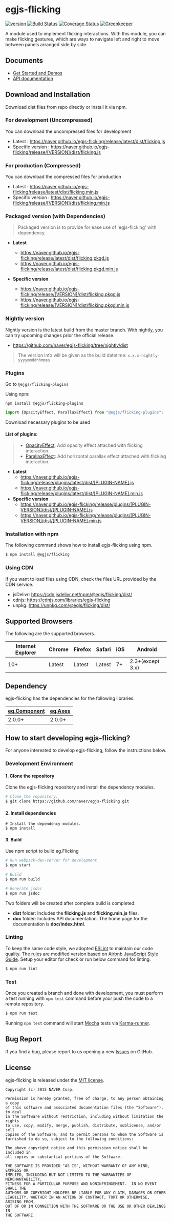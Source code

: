 # egjs-flicking

[![version][badge-version]][link-version] [![Build Status][badge-build-status]][link-build-status] [![Coverage Status][badge-coverage]][link-coverage] [![Greenkeeper][badge-gk]][link-gk] 

A module used to implement flicking interactions.
With this module, you can make flicking gestures, which are ways to navigate left and right to move between panels arranged side by side. 

## Documents
- [Get Started and Demos](https://naver.github.io/egjs-flicking/)
- [API documentation](https://naver.github.io/egjs-flicking/release/latest/doc/)

## Download and Installation

Download dist files from repo directly or install it via npm. 

### For development (Uncompressed)

You can download the uncompressed files for development

- Latest : https://naver.github.io/egjs-flicking/release/latest/dist/flicking.js
- Specific version : https://naver.github.io/egjs-flicking/release/[VERSION]/dist/flicking.js

### For production (Compressed)

You can download the compressed files for production

- Latest : https://naver.github.io/egjs-flicking/release/latest/dist/flicking.min.js
- Specific version : https://naver.github.io/egjs-flicking/release/[VERSION]/dist/flicking.min.js

### Packaged version (with Dependencies)
> Packaged version is to provide for ease use of 'egjs-flicking' with dependency.

 - **Latest**
    - https://naver.github.io/egjs-flicking/release/latest/dist/flicking.pkgd.js
    - https://naver.github.io/egjs-flicking/release/latest/dist/flicking.pkgd.min.js

 - **Specific version**
    - https://naver.github.io/egjs-flicking/release/[VERSION]/dist/flicking.pkgd.js
    - https://naver.github.io/egjs-flicking/release/[VERSION]/dist/flicking.pkgd.min.js

### Nightly version

Nightly version is the latest build from the master branch.
With nightly, you can try upcoming changes prior the official release.

- https://github.com/naver/egjs-flicking/tree/nightly/dist

> The version info will be given as the build datetime: `x.x.x-nightly-yyyymmddhhmmss`

### Plugins

Go to ```@ejgs/flicking-plugins```

Using npm:
```
npm install @egjs/flicking-plugins
```
```js
import {OpacityEffect, ParallaxEffect} from "@egjs/flicking-plugins";
```

Download necessary plugins to be used

#### List of plugins:
>  - [OpacityEffect](https://naver.github.io/egjs-flicking/release/latest/doc/eg.Flicking.plugin.OpacityEffect.html): Add opacity effect attached with flicking interaction.
>  - [ParallaxEffect](https://naver.github.io/egjs-flicking/release/latest/doc/eg.Flicking.plugin.ParallaxEffect.html): Add horizontal parallax effect attached with flicking interaction.

 - **Latest**
    - https://naver.github.io/egjs-flicking/release/plugins/latest/dist/[PLUGIN-NAME].js
    - https://naver.github.io/egjs-flicking/release/plugins/latest/dist/[PLUGIN-NAME].min.js
 - **Specific version**
    - https://naver.github.io/egjs-flicking/release/plugins/[PLUGIN-VERSION]/dist/[PLUGIN-NAME].js
    - https://naver.github.io/egjs-flicking/release/plugins/[PLUGIN-VERSION]/dist/[PLUGIN-NAME].min.js

### Installation with npm

The following command shows how to install egjs-flicking using npm.

```bash
$ npm install @egjs/flicking
```

### Using CDN

If you want to load files using CDN, check the files URL provided by the CDN service.

- jsDelivr: https://cdn.jsdelivr.net/npm/@egjs/flicking/dist/
- cdnjs: https://cdnjs.com/libraries/egjs-flicking
- unpkg: https://unpkg.com/@egjs/flicking/dist/

## Supported Browsers
The following are the supported browsers.

|Internet Explorer|Chrome|Firefox|Safari|iOS|Android|
|---|---|---|---|---|---|
|10+|Latest|Latest|Latest|7+|2.3+(except 3.x)|


## Dependency
egjs-flicking has the dependencies for the following libraries:

|[eg.Component](https://github.com/naver/egjs-component)|[eg.Axes](https://github.com/naver/egjs-axes)|
|----|----|
|2.0.0+|2.0.0+|


## How to start developing egjs-flicking?

For anyone interested to develop egjs-flicking, follow the instructions below.

### Development Environment

#### 1. Clone the repository

Clone the egjs-flicking repository and install the dependency modules.

```bash
# Clone the repository.
$ git clone https://github.com/naver/egjs-flicking.git
```

#### 2. Install dependencies

```
# Install the dependency modules.
$ npm install
```

#### 3. Build

Use npm script to build eg.Flicking

```bash
# Run webpack-dev-server for development
$ npm start

# Build
$ npm run build

# Generate jsdoc
$ npm run jsdoc
```

Two folders will be created after complete build is completed.

- **dist** folder: Includes the **flicking.js** and **flicking.min.js** files.
- **doc** folder: Includes API documentation. The home page for the documentation is **doc/index.html**.

### Linting

To keep the same code style, we adopted [ESLint](http://eslint.org/) to maintain our code quality. The [rules](https://github.com/naver/eslint-config-naver/tree/master/rules) are modified version based on [Airbnb JavaScript Style Guide](https://github.com/airbnb/javascript).
Setup your editor for check or run below command for linting.

```bash
$ npm run lint
```

### Test

Once you created a branch and done with development, you must perform a test running with `npm test` command before your push the code to a remote repository.

```bash
$ npm run test
```
Running `npm test` command will start [Mocha](https://mochajs.org/) tests via [Karma-runner](https://karma-runner.github.io/).


## Bug Report

If you find a bug, please report to us opening a new [Issues](https://github.com/naver/egjs-flicking/issues) on GitHub.


## License
egjs-flicking is released under the [MIT license](http://naver.github.io/egjs/license.txt).

```
Copyright (c) 2015 NAVER Corp.

Permission is hereby granted, free of charge, to any person obtaining a copy
of this software and associated documentation files (the "Software"), to deal
in the Software without restriction, including without limitation the rights
to use, copy, modify, merge, publish, distribute, sublicense, and/or sell
copies of the Software, and to permit persons to whom the Software is
furnished to do so, subject to the following conditions:

The above copyright notice and this permission notice shall be included in
all copies or substantial portions of the Software.

THE SOFTWARE IS PROVIDED "AS IS", WITHOUT WARRANTY OF ANY KIND, EXPRESS OR
IMPLIED, INCLUDING BUT NOT LIMITED TO THE WARRANTIES OF MERCHANTABILITY,
FITNESS FOR A PARTICULAR PURPOSE AND NONINFRINGEMENT.  IN NO EVENT SHALL THE
AUTHORS OR COPYRIGHT HOLDERS BE LIABLE FOR ANY CLAIM, DAMAGES OR OTHER
LIABILITY, WHETHER IN AN ACTION OF CONTRACT, TORT OR OTHERWISE, ARISING FROM,
OUT OF OR IN CONNECTION WITH THE SOFTWARE OR THE USE OR OTHER DEALINGS IN
THE SOFTWARE.
```

<!-- badges -->
[badge-version]: https://img.shields.io/npm/v/@egjs/flicking.svg?style=flat
[badge-build-status]: https://travis-ci.org/naver/egjs-flicking.svg?branch=master
[badge-coverage]: https://coveralls.io/repos/github/naver/egjs-flicking/badge.svg?branch=master
[badge-gk]: https://badges.greenkeeper.io/naver/egjs-flicking.svg

<!-- links -->
[link-version]: https://www.npmjs.com/package/@egjs/flicking
[link-build-status]: https://travis-ci.org/naver/egjs-flicking
[link-coverage]: https://coveralls.io/github/naver/egjs-flicking?branch=master
[link-gk]: https://greenkeeper.io/

